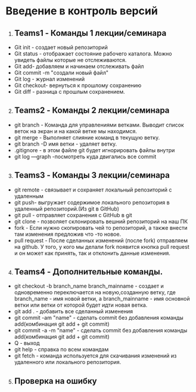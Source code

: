 # Введение в контроль версий
1. ## Teams1 - Команды 1 лекции/семинара
- Git init - создает новый репозиторий
- Git status - отображает состояние рабочего каталога. Можно увидеть файлы которые не отслеживаются.
- Git add- добавляем и начинаем отслеживать файл
- Git commit -m "создали новый файл"
- Git log - журнал изменений
- Git checkout- вернуться к прошлому сохранению
- Git diff - разница с прошлым сохранением.
2. ## Teams2 - Команды 2 лекции/семинара
- git branch - Команда для управлениями ветками. Выводит список веток на экран и на какой ветке мы находимся.
- git merge - Выполняет слияние команд в текущую ветку.
- git branch -D имя ветки - удаляет ветку.
- .gitignore - в этом файле git будет игнорировать файлы внутри
- git log —graph -посмотреть куда двигались все commit
3. ## Teams3 - Команды 3 лекции/семинара
- git remote - связывает и сохраняет локальный репозиторий с удаленным
- git push- выгружает содержимое локального репозитория в удаленный репозиторий.(Из git в GitHub)
- git pull - отправляет сохранения с GitHub в git
- git clone - позволяет склонировать вешний репозиторий на наш ПК
- fork - Если нужно скопировать чей то репозиторий, а также внести там изменения предложив что -то новое.
- pull request - После сделанных изменений (после fork) отправляем на github. У того, у кого мы делали fork появится кнопка pull request и он может как принять, так и отклонить данные изменения.
4. ## Teams4 - Дополнительные команды.
- git checkout -b branch_name branch_mainname - создает и одновременно переключается на новую,созданную ветку, где branch_name - имя новой ветки, а branch_mainname - имя основной ветки или ветки от которой будет идти новая ветка.
- git add . - добавить все сделанный изменения
- git commit -am "name" - сделать commit без добавления команды add(комбинация git add + git commit)
- git commit -a -m "name" - сделать commit без добавления команды add(комбинация git add + git commit)
- Q - выход
- git help - справка по всем командам
- git fetch - команда используется для скачивания изменений из удаленного или локального репозитория.
5. ## Проверка на ошибку